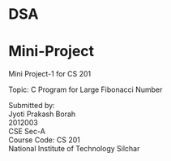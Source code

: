 # DSA
# Mini-Project
Mini Project-1 for CS 201

Topic:  C Program for Large Fibonacci Number

Submitted by:<br>
Jyoti Prakash Borah <br>
2012003<br>
CSE Sec-A<br>
Course Code: CS 201<br>
National Institute of Technology Silchar
